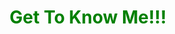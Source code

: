 <h1> Get To Know Me!!! </h1> 
<head>
    <style>
        h1 { color: green; 
        }
       <style>
           body {
        background-color: #000000;
        }
            </style>
            <style>
        h1 {
        text-align:center
        }
                 </style>
    </style>
 </head>
